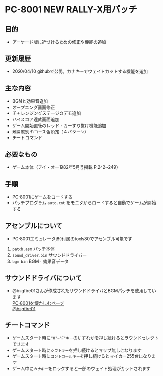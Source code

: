 # PC-8001 NEW RALLY-X用パッチ

## 目的
* アーケード版に近づけるための修正や機能の追加

## 更新履歴
* 2020/04/10 githubで公開。カナキーでウェイトカットする機能を追加

## 主な内容
* BGMと効果音追加
* オープニング画面修正  
* チャレンジングステージのデモ追加  
* ハイスコア達成画面追加  
* ゲーム開始直後のレッド・カーすり抜け機能追加  
* 難易度別のコース色設定（４パターン）  
* チートコマンド

## 必要なもの
* ゲーム本体（アイ・オー1982年5月号掲載 P.242~249）  

## 手順
* PC-8001にゲームをロードする  
* パッチプログラム `auto.cmt` をモニタからロードすると自動でゲームが開始する

## アセンブルについて
* PC-8001エミュレータj80付属のtools80でアセンブル可能です  
 1.  `patch.asm` パッチ本体
 2.  `sound_driver.bin` サウンドドライバー
 3.  `bgm.bin` BGM・効果音データ

## サウンドドライバについて
* @bugfire01さんが作成されたサウンドドライバとBGMパッチを使用しています  
  [PC-8001を懐かしむページ](https://bugfire2009.ojaru.jp/bgm.html)  
  [@bugfire01](https://twitter.com/bugfire01)  

## チートコマンド
* ゲームスタート時に`"0"~"F"キー`のいずれかを押し続けるとラウンドセレクトできます 
* ゲームスタート時に`シフトキー`を押し続けるとマップ無しになります
* ゲームスタート時に`コントロールキー`を押し続けるとマイカー255台になります
* ゲーム中に`カナキー`をロックすると一部のウェイト処理がカットされます

